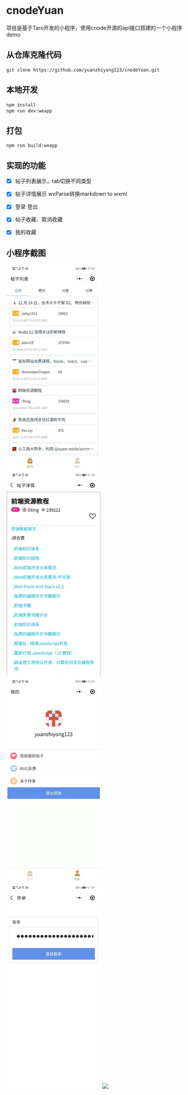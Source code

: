 # cnodeYuan
项目是基于Taro开发的小程序，使用cnode开源的api接口搭建的一个小程序demo

## 从仓库克隆代码
```
git clone https://github.com/yuanzhiyong123/cnodeYuan.git 
```

## 本地开发
```
npm install
npm run dev:weapp
```

## 打包
```
npm run build:weapp
```
## 实现的功能
 - [x] 帖子列表展示，tab切换不同类型
- [x] 帖子详情展示 wxParse转换markdown to wxml
- [x] 登录 登出
- [x] 帖子收藏、取消收藏
- [x] 我的收藏


## 小程序截图
<img src="./images/4.jpg" width="50%">
<img src="./images/3.jpg" width="50%">
<img src="./images/1.jpg" width="50%">
<img src="./images/2.jpg" width="50%">
<img src="./images/5.png" width="100%">
